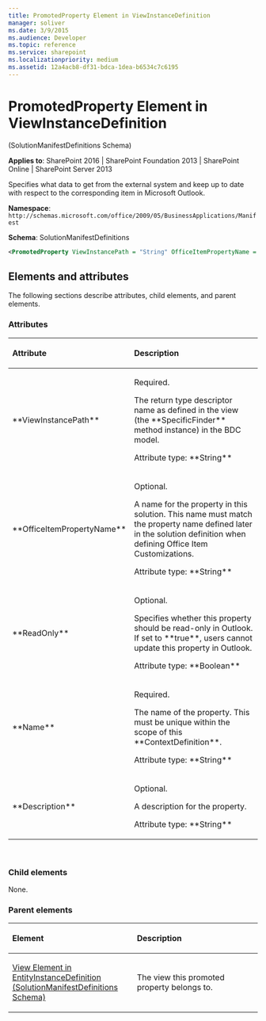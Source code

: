 ```yaml
---
title: PromotedProperty Element in ViewInstanceDefinition
manager: soliver
ms.date: 3/9/2015
ms.audience: Developer
ms.topic: reference
ms.service: sharepoint
ms.localizationpriority: medium
ms.assetid: 12a4acb8-df31-bdca-1dea-b6534c7c6195
---
```


# PromotedProperty Element in ViewInstanceDefinition 

(SolutionManifestDefinitions Schema)

**Applies to**: SharePoint 2016 | SharePoint Foundation 2013 | SharePoint Online | SharePoint Server 2013

Specifies what data to get from the external system and keep up to date with respect to the corresponding item in Microsoft Outlook.

**Namespace**: `http://schemas.microsoft.com/office/2009/05/BusinessApplications/Manifest`

**Schema**: SolutionManifestDefinitions

```XML
<PromotedProperty ViewInstancePath = "String" OfficeItemPropertyName = "String" ReadOnly = "Boolean" Name = "String" Description = "String"> </PromotedProperty>
```

## Elements and attributes

The following sections describe attributes, child elements, and parent elements.

### Attributes

<table>
<colgroup>
<col width="20%" />
<col width="80%" />
</colgroup>
<thead>
<tr class="header">
<th align="left"><p>Attribute</p></th>
<th align="left"><p>Description</p></th>
</tr>
</thead>
<tbody>
<tr class="odd">
<td align="left"><p>**ViewInstancePath**</p></td>
<td align="left"><p>Required.</p>
<p>The return type descriptor name as defined in the view (the **SpecificFinder** method instance) in the BDC model.</p>
<p>Attribute type: **String**</p></td>
</tr>
<tr class="even">
<td align="left"><p>**OfficeItemPropertyName**</p></td>
<td align="left"><p>Optional.</p>
<p>A name for the property in this solution. This name must match the property name defined later in the solution definition when defining Office Item Customizations.</p>
<p>Attribute type: **String**</p></td>
</tr>
<tr class="odd">
<td align="left"><p>**ReadOnly**</p></td>
<td align="left"><p>Optional.</p>
<p>Specifies whether this property should be read-only in Outlook. If set to **true**, users cannot update this property in Outlook.</p>
<p>Attribute type: **Boolean**</p></td>
</tr>
<tr class="even">
<td align="left"><p>**Name**</p></td>
<td align="left"><p>Required.</p>
<p>The name of the property. This must be unique within the scope of this **ContextDefinition**.</p>
<p>Attribute type: **String**</p></td>
</tr>
<tr class="odd">
<td align="left"><p>**Description**</p></td>
<td align="left"><p>Optional.</p>
<p>A description for the property.</p>
<p>Attribute type: **String**</p></td>
</tr>
</tbody>
</table>

<br/>

### Child elements

None.

### Parent elements

<table>
<colgroup>
<col width="50%" />
<col width="50%" />
</colgroup>
<thead>
<tr class="header">
<th align="left"><p>Element</p></th>
<th align="left"><p>Description</p></th>
</tr>
</thead>
<tbody>
<tr class="odd">
<td align="left"><p><span sdata="link"><a href="view-element-in-entityinstancedefinition-solutionmanifestdefinitions-schema.md">View Element in EntityInstanceDefinition (SolutionManifestDefinitions Schema)</a></span></p></td>
<td align="left"><p>The view this promoted property belongs to.</p></td>
</tr>
</tbody>
</table>

<br/>

<br/>









